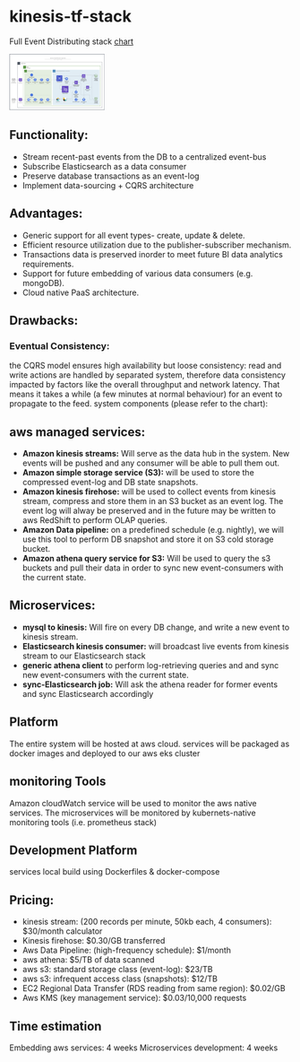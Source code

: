 # kinesis-tf-stack

Full Event Distributing stack
[chart](https://app.lucidchart.com/documents/edit/618eac67-4a9a-4d10-a21c-cd3c95ae50cb/0_0)

<img src="./chart.png" height="100"> 

## Functionality:
- Stream recent-past events from the DB to a centralized event-bus
- Subscribe Elasticsearch as a data consumer
- Preserve database transactions as an event-log
- Implement data-sourcing + CQRS architecture 

## Advantages:
- Generic support for all event types- create, update & delete.
- Efficient resource utilization due to the publisher-subscriber mechanism.
- Transactions data is preserved inorder to meet future BI data analytics requirements.
- Support for future embedding of various data consumers (e.g. mongoDB).
- Cloud native PaaS architecture.

## Drawbacks:
### Eventual Consistency: 
the CQRS model ensures high availability but loose consistency: read and write actions are handled by separated system, therefore data consistency impacted by factors like the overall throughput and network latency. That means it takes a while (a few minutes at normal behaviour) for an event to propagate to the feed.
system components (please refer to the chart):

## aws managed services:
- **Amazon kinesis streams:**
Will serve as the data hub in the system. New events will be pushed and any consumer will be able to pull them out.
- **Amazon simple storage service (S3):**
 will be used to store the compressed event-log and DB state snapshots.
- **Amazon kinesis firehose:**
will be used to collect events from kinesis stream, compress and store them in an S3 bucket as an event log. The event log will alway be preserved and in the future may be written to aws RedShift to perform OLAP queries.
- **Amazon Data pipeline:**
 on a predefined schedule (e.g. nightly), we will use this tool to perform DB snapshot and store it on S3 cold storage bucket.
- **Amazon athena query service for S3:**
Will be used to query the s3 buckets and pull their data in order to sync new event-consumers with the current state.
 
## Microservices:
- **mysql to kinesis:**
Will fire on every DB change, and write a new event to kinesis stream.
- **Elasticsearch kinesis consumer:**
 will broadcast live events from kinesis stream to our Elasticsearch stack
- **generic athena client**
 to perform log-retrieving queries and and sync new event-consumers with the current state.
- **sync-Elasticsearch job:**
Will ask the athena reader for former events and sync Elasticsearch accordingly

## Platform
The entire system will be hosted at aws cloud. services will be packaged as docker images and deployed to our aws eks cluster

## monitoring Tools
Amazon cloudWatch service will be used to monitor the aws native services. The microservices will be monitored by kubernets-native monitoring tools (i.e. prometheus stack)

## Development Platform
services local build using Dockerfiles & docker-compose

## Pricing:
- kinesis stream: (200 records per minute, 50kb each, 4 consumers): $30/month calculator
- Kinesis firehose:  $0.30/GB transferred
- Aws Data Pipeline: (high-frequency schedule): $1/month
- aws athena: $5/TB of data scanned
- aws s3: standard storage class (event-log): $23/TB
- aws s3: infrequent access class (snapshots): $12/TB
- EC2 Regional Data Transfer (RDS reading from same region): $0.02/GB
- Aws KMS (key management service): $0.03/10,000 requests
 
## Time estimation
Embedding aws services: 4 weeks
Microservices development: 4 weeks
